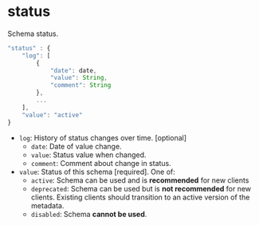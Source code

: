 # status
Schema status.

```javascript
"status" : {
    "log": [
        {
            "date": date,
            "value": String,
            "comment": String
        },
        ...
    ],
    "value": "active"
}
```

* `log`: History of status changes over time. [optional]
    * `date`: Date of value change.
    * `value`: Status value when changed.
    * `comment`: Comment about change in status.
* `value`: Status of this schema [required].  One of:
    * `active`: Schema can be used and is **recommended** for new clients
    * `deprecated`: Schema can be used but is **not recommended** for new clients.  Existing clients should transition to an active version of the metadata.
    * `disabled`: Schema **cannot be used**.
